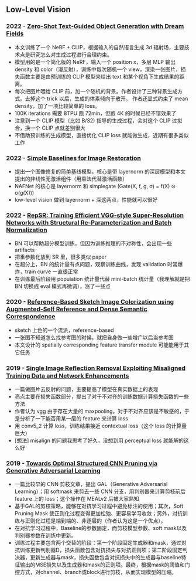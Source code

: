 ## Low-Level Vision
### 2022 - [Zero-Shot Text-Guided Object Generation with Dream Fields](https://arxiv.org/abs/2112.01455)
  * 本文训练了一个 NeRF + CLIP，根据输入的自然语言生成 3d 辐射场，主要技术点是研究怎么对生成过程进行合理约束。
  * 模型用的是一个简化版的 NeRF，输入一个 position x，多层 MLP 输出 density 和 color（漫反射），训练中每次随机一个 view，渲染一张图片，损失函数主要是由预训练的 CLIP 模型来给出 text 和某个视角下生成结果的距离。
  * 每次把图片喂给 CLIP 前，加一个随机的背景。作者设计了三种背景生成方式。去掉这个 trick 以后，生成的体素倾向于散开。
作者还显式约束了 mean density，加了一项比较简单的 loss。
  * 100K iterations 需要 8TPU 跑 72min，但跑 4K 的时候已经不错效果了
  * 注意到一个 CLIP 模型（比如 B/32) 指导的生成过程，会对这个 CLIP 过拟合，换一个 CLIP 点就差别很大
  * 不借助预训练的生成模型，直接优化 CLIP loss 就能做生成，近期有很多类似工作
### 2022 - [Simple Baselines for Image Restoration ](https://arxiv.org/abs/2204.04676)
  * 提出一个图像修复的简单基线模型，核心是带 layernorm 的深层模型和本文提出的非线性无激活组件（用乘法代替激活函数）
  * NAFNet 的核心是 layernorm 和 simplegate (Gate(X, f, g, σ) = f(X) ⊙ σ(g(X)))
  * low-level vision 做到 layernorm + 深这两点，性能就可以很好
### 2022 - [RepSR: Training Efficient VGG-style Super-Resolution Networks with Structural Re-Parameterization and Batch Normalization](https://dl.acm.org/doi/abs/10.1145/3503161.3547915)
  * BN 可以帮助超分模型训练，但因为训练推理的不对称性，会出现一些 artifacts
  * 把重参数化放到 SR 里，很多类似 paper
  * 在超分上，BN 的统计量有点问题，观察训练曲线，发现 validation 时常爆炸，train curve 一直很正常
  * 在训练最后阶段用 population 统计量代替 mini-batch 统计量（我理解就是把 BN 切换成 eval 模式再微调），涨了一些点
### 2020 - [Reference-Based Sketch Image Colorization using Augmented-Self Reference and Dense Semantic Correspondence](https://arxiv.org/pdf/2005.05207.pdf)
  * sketch 上色的一个流派，reference-based
  * 一张图不知道怎么找参考图的时候，就把自身做一些增广以后当参考图
  * 本文设计的 spatially corresponding feature transfer module 可能能用于其它任务
### 2019 - [Single Image Reﬂection Removal Exploiting Misaligned Training Data and Network Enhancements](https://openaccess.thecvf.com/content_CVPR_2019/papers/Wei_Single_Image_Reflection_Removal_Exploiting_Misaligned_Training_Data_and_Network_CVPR_2019_paper.pdf)
  * 一篇做图片去反射的问题，主要提高了模型在真实数据上的表现
  * 亮点主要在损失函数部分，提出了对于不对齐的训练数据计算损失函数的一些方法
  * 作者认为 vgg 由于存在大量的 maxpooling，对于不对齐应该是不敏感的，于是分析了一下能否用某一层的 feature 来计算 loss
  * 用 conv5_2 计算 loss，训练结果接近 contextual loss（这个 loss 的计算量巨大）
  * [想法] misalign 的问题我思考了好久，没想到用 perceptual loss 就能解的这么好
### 2019 - [Towards Optimal Structured CNN Pruning via Generative Adversarial Learning](https://arxiv.org/pdf/1903.09291.pdf)
  * 一篇比较早的 CNN 剪枝文章，提出 GAL（Generative Adversarial Learning）；用 softmask 来剪去一些 CNN 分支，用判别器来计算剪枝前后 feature 上的 loss；这个操作在 MEALv2 后被大家熟知
  * 基于GAL的剪枝策略，能够在对抗学习过程中避免标注的使用；其次，Soft Pruning Mask 使正则化过程变得更加松弛、更容易学习收敛；另外，对抗训练与正则化过程是端到端的、非逐层的（作者认为这是一个优点）。
  * 在对抗学习过程中，Baseline的参数固定，而剪枝模型参数、soft mask以及判别器参数在训练中更新。
  * 训练过程主要包含两个交替的阶段：第一个阶段固定生成器和mask，通过对抗训练更新判别器D，损失函数包含对抗损失与对抗正则项；第二阶段固定判决器，更新生成器与mask，损失函数包含对抗损失中的生成器与baseline特征输出的MSE损失以及生成器和mask的正则项。最终，根据mask的阈值和门控方式，对channel、branch或block进行剪枝，从而实现模型的压缩。